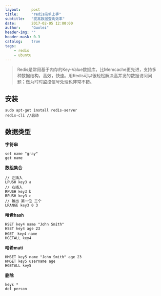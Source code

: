 ```yaml
---
layout:     post
title:      "redis简单上手"
subtitle:   "提高数据查询效率"
date:       2017-02-05 12:00:00
author:     "Guolei"
header-img: ""
header-mask: 0.3
catalog:    true
tags:
    - redis
    - ubuntu
---
```


> Redis是常用基于内存的Key-Value数据库，比Memcache更先进，支持多种数据结构，高效，快速。用Redis可以很轻松解决高并发的数据访问问题；做为时时监控信号处理也非常不错。

## 安装 

```
sudo apt-get install redis-server
redis-cli //启动
```

## 数据类型 

**字符串**
```
set name "gray"
get name
```

**数组集合**
```
// 左插入
LPUSH key3 a
// 右插入
RPUSH key3 b
RPUSH key3 c
// 输出 第一位 三个
LRANGE key3 0 3
```

**哈希hash**
```
HSET key4 name "John Smith"
HSET key4 age 23
HGET　key4 name
HGETALL key4
```

**哈希muti**
```
HMSET key5 name "John Smith" age 23
HMGET key5 username age
HGETALL key5

```

**删除**
```
keys * 
del person
```


